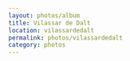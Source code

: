 ```yaml
---
layout: photos/album
title: Vilassar de Dalt
location: vilassardedalt
permalink: photos/vilassardedalt
category: photos
---
```

